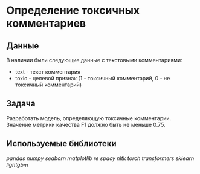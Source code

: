 # Определение токсичных комментариев
## Данные
В наличии были следующие данные с текстовыми комментариями:
* text - текст комментария
* toxic - целевой признак (1 - токсичный комментарий, 0 - не токсичный комментарий)
## Задача
Разработать модель, определяющую токсичные комментарии. Значение метрики качества F1 должно быть не меньше 0.75.
## Используемые библиотеки
*pandas numpy seaborn matplotlib re spacy nltk torch transformers sklearn lightgbm*
